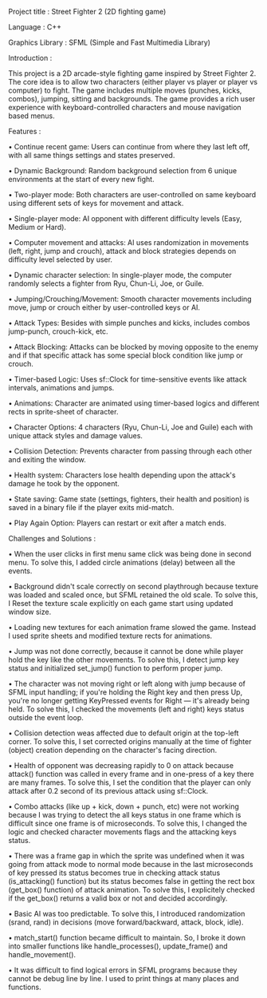 Project title : Street Fighter 2 (2D fighting game)

Language : C++

Graphics Library : SFML (Simple and Fast Multimedia Library)

Introduction :

This project is a 2D arcade-style fighting game inspired by Street Fighter 2. The core idea is to allow two characters (either player vs player or player vs computer) to fight. The game includes multiple moves (punches, kicks, combos), jumping, sitting and backgrounds. The game provides a rich user experience with keyboard-controlled characters and mouse navigation based menus.

Features :

•	Continue recent game: Users can continue from where they last left off, with all same things settings and states preserved.

•	Dynamic Background: Random background selection from 6 unique environments at the start of every new fight.

•	Two-player mode: Both characters are user-controlled on same keyboard using different sets of keys for movement and attack.

•	Single-player mode: AI opponent with different difficulty levels (Easy, Medium or Hard).

•	Computer movement and attacks: AI uses randomization in movements (left, right, jump and crouch), attack and block strategies depends on difficulty level selected by user.

•	Dynamic character selection: In single-player mode, the computer randomly selects a fighter from Ryu, Chun-Li, Joe, or Guile.

•	Jumping/Crouching/Movement: Smooth character movements including move, jump or crouch either by user-controlled keys or AI.

•	Attack Types: Besides with simple punches and kicks, includes combos jump-punch, crouch-kick, etc.

•	Attack Blocking: Attacks can be blocked by moving opposite to the enemy and if that specific attack has some special block condition like jump or crouch.

•	Timer-based Logic: Uses sf::Clock for time-sensitive events like attack intervals, animations and jumps.

•	Animations: Character are animated using timer-based logics and different rects in sprite-sheet of character.

•	Character Options: 4 characters (Ryu, Chun-Li, Joe and Guile) each with unique attack styles and damage values.

•	Collision Detection: Prevents character from passing through each other and exiting the window.

•	Health system: Characters lose health depending upon the attack's damage he took by the opponent.

•	State saving: Game state (settings, fighters, their health and position) is saved in a binary file if the player exits mid-match.

•	Play Again Option: Players can restart or exit after a match ends.

Challenges and Solutions :

•	When the user clicks in first menu same click was being done in second menu. To solve this, I added circle animations (delay) between all the events.

•	Background didn't scale correctly on second playthrough because texture was loaded and scaled once, but SFML retained the old scale. To solve this, I Reset the texture scale explicitly on each game start using updated window size.

•	Loading new textures for each animation frame slowed the game. Instead I used sprite sheets and modified texture rects for animations.

•	Jump was not done correctly, because it cannot be done while player hold the key like the other movements. To solve this, I detect jump key status and initialized set_jump() function to perform proper jump.

•	The character was not moving right or left along with jump because of SFML input handling; if you're holding the Right key and then press Up, you're no longer getting KeyPressed events for Right — it's already being held. To solve this, I checked the movements (left and right) keys status outside the event loop.

•	Collision detection weas affected due to default origin at the top-left corner. To solve this, I set corrected origins manually at the time of fighter (object) creation depending on the character's facing direction.

•	Health of opponent was decreasing rapidly to 0 on attack because attack() function was called in every frame and in one-press of a key there are many frames. To solve this, I set the condition that the player can only attack after 0.2 second of its previous attack using sf::Clock.

•	Combo attacks (like up + kick, down + punch, etc) were not working because I was trying to detect the all keys status in one frame which is difficult since one frame is of microseconds. To solve this, I changed the logic and checked character movements flags and the attacking keys status.

•	There was a frame gap in which the sprite was undefined when it was going from attack mode to normal mode because in the last microseconds of key pressed its status becomes true in checking attack status (is_attacking() function) but its status becomes false in getting the rect box (get_box() function) of attack animation. To solve this, I explicitely checked if the get_box() returns a valid box or not and decided accordingly.

•	Basic AI was too predictable. To solve this, I introduced randomization (srand, rand) in decisions (move forward/backward, attack, block, idle).

•	match_start() function became difficult to maintain. So, I broke it down into smaller functions like handle_processes(), update_frame() and handle_movement().

•	It was difficult to find logical errors in SFML programs because they cannot be debug line by line. I used to print things at many places and functions.
